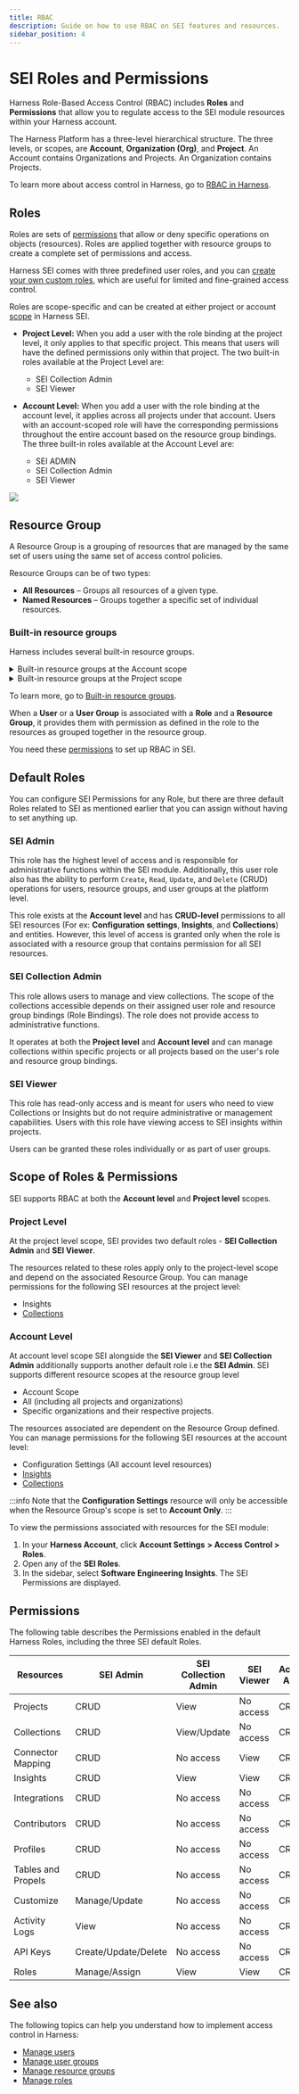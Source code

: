 ```yaml
---
title: RBAC
description: Guide on how to use RBAC on SEI features and resources.
sidebar_position: 4
---
```


# SEI Roles and Permissions

Harness Role-Based Access Control (RBAC) includes **Roles** and **Permissions** that allow you to regulate access to the SEI module resources within your Harness account.

The Harness Platform has a three-level hierarchical structure. The three levels, or scopes, are **Account**, **Organization (Org)**, and **Project**. An Account contains Organizations and Projects. An Organization contains Projects.

To learn more about access control in Harness, go to [RBAC in Harness](/docs/platform/role-based-access-control/rbac-in-harness).

## Roles

Roles are sets of [permissions](/docs/platform/role-based-access-control/permissions-reference) that allow or deny specific operations on objects (resources). Roles are applied together with resource groups to create a complete set of permissions and access.

Harness SEI comes with three predefined user roles, and you can [create your own custom roles](/docs/platform/role-based-access-control/add-manage-roles), which are useful for limited and fine-grained access control.

Roles are scope-specific and can be created at either project or account [scope](/docs/platform/role-based-access-control/rbac-in-harness#permissions-hierarchy-scopes) in Harness SEI.

* **Project Level:** When you add a user with the role binding at the project level, it only applies to that specific project. This means that users will have the defined permissions only within that project. The two built-in roles available at the Project Level are:
  * SEI Collection Admin
  * SEI Viewer

* **Account Level:** When you add a user with the role binding at the account level, it applies across all projects under that account. Users with an account-scoped role will have the corresponding permissions throughout the entire account based on the resource group bindings. The three built-in roles available at the Account Level are:
  * SEI ADMIN
  * SEI Collection Admin
  * SEI Viewer

![](./static/account-scope-roles.png)

## Resource Group

A Resource Group is a grouping of resources that are managed by the same set of users using the same set of access control policies. 

Resource Groups can be of two types:
* **All Resources** – Groups all resources of a given type.
* **Named Resources** – Groups together a specific set of individual resources.

### Built-in resource groups

Harness includes several built-in resource groups.

<details>
<summary>Built-in resource groups at the Account scope</summary>

* **All Resources Including Child Scopes:** Includes all resources within the account's scope, as well as those within the scope of orgs and projects under the account. This is the most inclusive resource group possible.

```mermaid
flowchart TD
    subgraph Account - All Resources Including Child Scopes
    A[Account]--->B[Org]
    A-->M[Resource]
    A--->C[Org]
    B-->N[Resource]
    C-->F[Resource]
    B---->D[Project]
    C---->E[Project]
    D-->G[Resource]
    D-->H[Resource]
    E-->I[Resource]
    E-->J[Resource]
    end
```

* **All Account Level Resources:** Includes all resources in the account's scope, and excludes resources within the scope of orgs or projects under the account.

```mermaid
flowchart TD
    subgraph All Account Level Resources
    A[Account]-->M[Resource]
    end
    A--->B[Org]
    A--->C[Org]
    B-->N[Resource]
    C-->F[Resource]
    B---->D[Project]
    C---->E[Project]
    D-->G[Resource]
    D-->H[Resource]
    E-->I[Resource]
    E-->J[Resource]
```

</details>

<details>
<summary>Built-in resource groups at the Project scope</summary>

**All Project Level Resources** includes all resources in the project's scope. This is set for each project. If you have multiple projects, you have an **All Project Level Resources** for each project.

```mermaid
flowchart TD
    A[Account]-->M[Resource]
    A--->B[Org]
    A--->C[Org]
    B-->N[Resource]
    B--->D[Project]
    subgraph All Project Level Resources
    D-->G[Resource]
    D-->H[Resource]
    end
    C-->F[Resource]
    C--->E[Project]
    subgraph All Project Level Resources
    E-->I[Resource]
    E-->J[Resource]
    end
```

</details>

To learn more, go to [Built-in resource groups](/docs/platform/role-based-access-control/add-resource-groups#built-in-resource-groups).

When a **User** or a **User Group** is associated with a **Role** and a **Resource Group**, it provides them with permission as defined in the role to the resources as grouped together in the resource group. 

You need these [permissions](/docs/platform/role-based-access-control/rbac-in-harness#required-permissions) to set up RBAC in SEI.

## Default Roles

You can configure SEI Permissions for any Role, but there are three default Roles related to SEI as mentioned earlier that you can assign without having to set anything up.

### SEI Admin

This role has the highest level of access and is responsible for administrative functions within the SEI module. Additionally, this user role also has the ability to perform `Create`, `Read`, `Update`, and `Delete` (CRUD) operations for users, resource groups, and user groups at the platform level. 

This role exists at the **Account level** and has **CRUD-level** permissions to all SEI resources (For ex: **Configuration settings**, **Insights**, and **Collections**) and entities. However, this level of access is granted only when the role is associated with a resource group that contains permission for all SEI resources.

### SEI Collection Admin

This role allows users to manage and view collections. The scope of the collections accessible depends on their assigned user role and resource group bindings (Role Bindings). The role does not provide access to administrative functions.

It operates at both the **Project level** and **Account level** and can manage collections within specific projects or all projects based on the user's role and resource group bindings.

### SEI Viewer

This role has read-only access and is meant for users who need to view Collections or Insights but do not require administrative or management capabilities. Users with this role have viewing access to SEI insights within projects.

Users can be granted these roles individually or as part of user groups.

## Scope of Roles & Permissions

SEI supports RBAC at both the **Account level** and **Project level** scopes.

### Project Level

At the project level scope, SEI provides two default roles - **SEI Collection Admin** and **SEI Viewer**.

The resources related to these roles apply only to the project-level scope and depend on the associated Resource Group. You can manage permissions for the following SEI resources at the project level:

* Insights
* [Collections](/docs/software-engineering-insights/sei-projects-and-collections/project-and-collection-overview#collections)

### Account Level

At account level scope SEI alongside the **SEI Viewer** and **SEI Collection Admin** additionally supports another default role i.e the **SEI Admin**.  SEI supports different resource scopes at the resource group level

* Account Scope
* All (including all projects and organizations)
* Specific organizations and their respective projects. 

The resources associated are dependent on the Resource Group defined. You can manage permissions for the following SEI resources at the account level:

* Configuration Settings (All account level resources)
* [Insights](/docs/software-engineering-insights/sei-insights)
* [Collections](/docs/software-engineering-insights/sei-projects-and-collections/project-and-collection-overview#collections)

:::info
Note that the **Configuration Settings** resource will only be accessible when the Resource Group's scope is set to **Account Only**.
:::

To view the permissions associated with resources for the SEI module:

1. In your **Harness Account**, click **Account Settings** **> Access Control > Roles**.
2. Open any of the **SEI Roles**.
3. In the sidebar, select **Software Engineering Insights**. The SEI Permissions are displayed.

## Permissions

The following table describes the Permissions enabled in the default Harness Roles, including the three SEI default Roles.

| Resources | SEI Admin | SEI Collection Admin | SEI Viewer | Account Admin | Account Viewer |
| - | - | - | - | - | - |
| Projects | CRUD | View | No access | CRUD | View |
| Collections | CRUD | View/Update | No access | CRUD | View |
| Connector Mapping | CRUD | No access | View | CRUD | View |
| Insights | CRUD | View | View | CRUD | View |
| Integrations | CRUD | No access | No access | CRUD | View |
| Contributors | CRUD | No access | No access | CRUD | View |
| Profiles | CRUD | No access | No access | CRUD | View |
| Tables and Propels | CRUD | No access | No access | CRUD | View |
| Customize | Manage/Update | No access | No access |  CRUD | View |
| Activity Logs | View | No access | No access |  CRUD | View |
| API Keys | Create/Update/Delete | No access | No access |  CRUD | View |
| Roles | Manage/Assign | View | View | CRUD | View |

## See also

The following topics can help you understand how to implement access control in Harness:

* [Manage users](/docs/platform/role-based-access-control/add-users)
* [Manage user groups](/docs/platform/role-based-access-control/add-user-groups)
* [Manage resource groups](/docs/platform/role-based-access-control/add-resource-groups)
* [Manage roles](/docs/platform/role-based-access-control/add-manage-roles)
